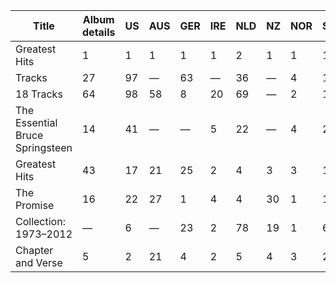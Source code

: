 | Title                                         |Album details| US | AUS | GER | IRE | NLD |NZ |NOR|SWE|UK
|-----------------------------------------------|-------------|---|---|---|---|---|---|---|---|---|
| Greatest Hits |1|1|1|1|1|2|1|1|1|1|
|Tracks|27|97|—|63|—|36|—|4|11|50|
|18 Tracks|64|98|58|8|20|69|—|2|1|23|
|The Essential Bruce Springsteen|14|41|—|—|5|22|—|4|2|15|
|Greatest Hits|43|17|21|25|2|4|3|3|1|3|
|The Promise|16|22|27|1|4|4|30|1|1|7|
|Collection: 1973–2012|—|6|—|23|2|78|19|1|6|—|
|Chapter and Verse|5|2|21|4|2|5|4|3|2|2|